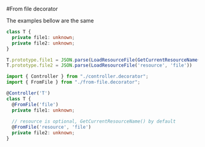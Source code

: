 #From file decorator

The examples bellow are the same

```typescript
class T {
  private file1: unknown;
  private file2: unknown;
}

T.prototype.file1 = JSON.parse(LoadResourceFile(GetCurrentResourceName(), 'file'))
T.prototype.file2 = JSON.parse(LoadResourceFile('resource', 'file'))
```

```typescript
import { Controller } from "./controller.decorator";
import { FromFile } from "./from-file.decorator";

@Controller('T')
class T {
  @FromFile('file')
  private file1: unknown;
  
  // resource is optional, GetCurrentResourceName() by default
  @FromFile('resource', 'file')
  private file2: unknown;
}

```